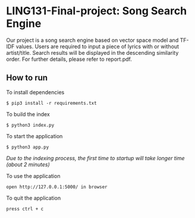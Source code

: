 # LING131-Final-project: Song Search Engine

Our project is a song search engine based on vector space model and TF-IDF values. Users are required to input a piece of
lyrics with or without artist/title. Search results will be displayed in the descending similarity order. For further 
details, please refer to report.pdf.
    
## How to run
To install dependencies

    $ pip3 install -r requirements.txt

To build the index

    $ python3 index.py
    
To start the application 
    
    $ python3 app.py
    
_Due to the indexing process, the first time to startup will take longer time (about 2 minutes)_

To use the application 
    
    open http://127.0.0.1:5000/ in browser 

To quit the application
    
    press ctrl + c


